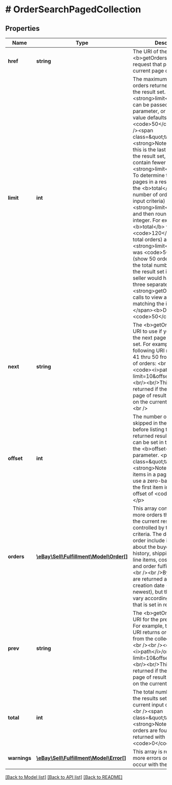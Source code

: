 # # OrderSearchPagedCollection

## Properties

Name | Type | Description | Notes
------------ | ------------- | ------------- | -------------
**href** | **string** | The URI of the &lt;b&gt;getOrders&lt;/b&gt; call request that produced the current page of the result set. | [optional]
**limit** | **int** | The maximum number of orders returned per page of the result set. The &lt;strong&gt;limit&lt;/strong&gt; value can be passed in as a query parameter, or if omitted, its value defaults to &lt;code&gt;50&lt;/code&gt;. &lt;br /&gt;&lt;br /&gt;&lt;span class&#x3D;\&quot;tablenote\&quot;&gt;&lt;strong&gt;Note:&lt;/strong&gt; If this is the last or only page of the result set, the page may contain fewer orders than the &lt;strong&gt;limit&lt;/strong&gt; value.  To determine the number of pages in a result set, divide the &lt;b&gt;total&lt;/b&gt; value (total number of orders matching input criteria) by this &lt;strong&gt;limit&lt;/strong&gt; value, and then round up to the next integer. For example, if the &lt;b&gt;total&lt;/b&gt; value was &lt;code&gt;120&lt;/code&gt; (120 total orders) and the &lt;strong&gt;limit&lt;/strong&gt; value was &lt;code&gt;50&lt;/code&gt; (show 50 orders per page), the total number of pages in the result set is three, so the seller would have to make three separate &lt;strong&gt;getOrders&lt;/strong&gt; calls to view all orders matching the input criteria. &lt;/span&gt;&lt;b&gt;Default:&lt;/b&gt; &lt;code&gt;50&lt;/code&gt; | [optional]
**next** | **string** | The &lt;b&gt;getOrders&lt;/b&gt; call URI to use if you wish to view the  next page of the result set. For example, the following URI returns records 41 thru 50 from the collection of orders: &lt;br /&gt;&lt;br /&gt;&lt;code&gt;&lt;i&gt;path&lt;/i&gt;/order?limit&#x3D;10&amp;offset&#x3D;40 &lt;/code&gt;&lt;br/&gt;&lt;br/&gt;This field is only returned if there is a next page of results to view based on the current input criteria.&lt;br /&gt; | [optional]
**offset** | **int** | The number of results skipped in the result set before listing the first returned result. This value can be set in the request with the &lt;b&gt;offset&lt;/b&gt; query parameter. &lt;p class&#x3D;\&quot;tablenote\&quot;&gt;&lt;strong&gt;Note: &lt;/strong&gt;The items in a paginated result set use a zero-based list where the first item in the list has an offset of &lt;code&gt;0&lt;/code&gt;.&lt;/p&gt; | [optional]
**orders** | [**\eBay\Sell\Fulfillment\Model\Order[]**](Order.md) | This array contains one or more orders that are part of the current result set, that is controlled by the input criteria. The details of each order include information about the buyer, order history, shipping fulfillments, line items, costs, payments, and order fulfillment status. &lt;br /&gt;&lt;br /&gt;By default, orders are returned according to creation date (oldest to newest), but the order will vary according to any filter that is set in request. | [optional]
**prev** | **string** | The &lt;b&gt;getOrders&lt;/b&gt; call URI for the previous result set. For example, the following URI returns orders 21 thru 30 from the collection of orders: &lt;br /&gt;&lt;br /&gt;&lt;code&gt;&lt;i&gt;path&lt;/i&gt;/order?limit&#x3D;10&amp;offset&#x3D;20&lt;/code&gt;&lt;br/&gt;&lt;br/&gt;This field is only returned if there is a previous page of results to view based on the current input criteria. | [optional]
**total** | **int** | The total number of orders in the results set based on the current input criteria.&lt;br /&gt;&lt;br /&gt;&lt;span class&#x3D;\&quot;tablenote\&quot;&gt;&lt;strong&gt;Note:&lt;/strong&gt; If no orders are found, this field is returned with a value of &lt;code&gt;0&lt;/code&gt;.&lt;/span&gt; | [optional]
**warnings** | [**\eBay\Sell\Fulfillment\Model\Error[]**](Error.md) | This array is returned if one or more errors or warnings occur with the call request. | [optional]

[[Back to Model list]](../../README.md#models) [[Back to API list]](../../README.md#endpoints) [[Back to README]](../../README.md)
